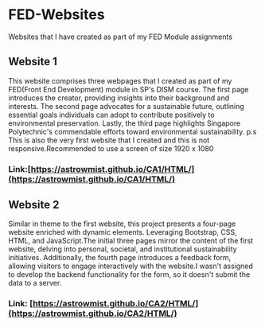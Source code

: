 # FED-Websites
Websites that I have created as part of my FED Module assignments

## Website 1
This website comprises three webpages that I created as part of my FED(Front End Development) module in SP's DISM course. The first page introduces the creator, providing insights into their background and interests. The second page advocates for a sustainable future, outlining essential goals individuals can adopt to contribute positively to environmental preservation. Lastly, the third page highlights Singapore Polytechnic's commendable efforts toward environmental sustainability.
p.s This is also the very first website that I created and this is not responsive.Recommended to use a screen of size 1920 x 1080

### Link:[https://astrowmist.github.io/CA1/HTML/](https://astrowmist.github.io/CA1/HTML/)

## Website 2
Similar in theme to the first website, this project presents a four-page website enriched with dynamic elements. Leveraging Bootstrap, CSS, HTML, and JavaScript.The initial three pages mirror the content of the first website, delving into personal, societal, and institutional sustainability initiatives. Additionally, the fourth page introduces a feedback form, allowing visitors to engage interactively with the website.I wasn't assigned to develop the backend functionality for the form, so it doesn't submit the data to a server.

### Link: [https://astrowmist.github.io/CA2/HTML/](https://astrowmist.github.io/CA2/HTML/)
